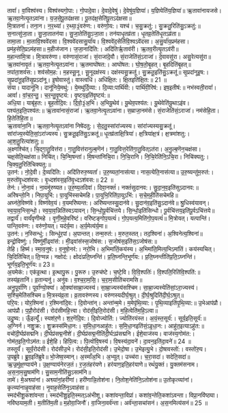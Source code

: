 

  
तावां॑। वां॒विश्व॑स्य। विश्व॑स्यगो॒पा:। गो॒पादे॒वा। दे॒वादे॒वेषु॑। दे॒वेषु॑य॒ज्ञिया॑। य॒ज्ञियेति॑य॒ज्ञिया॑॥ ऋ॒तावा॑नायजसे। ऋ॒तवा॒नेत्यृ॒तऽवा॑ना। य॒ज॒से॒पू॒तद॑क्षसा। पू॒तद॑क्ष॒सेति॑पू॒तऽद॑क्षसा॥  
मि॒त्रातना॑। तना॒न। न॒र॒थ्या॑। र॒थ्या॒३॒॑वरु॑ण:। वरु॑णो॒य:। यश्च॑। च॒सु॒क्रतु॑:। सु॒क्रतु॒रिति॑सु॒ऽक्रतु॑:॥ स॒नात्सु॑जा॒ता। सु॒जा॒तातन॑या। सु॒जा॒तेति॑सु॒ऽजा॒ता। तन॑याधृ॒तव्र॑ता। धृ॒तव्र॒तेति॑धृ॒तऽव्र॑ता॥  
तामा॒ता। मा॒तावि॒श्ववे॑दसा। वि॒श्ववे॑दसासु॒र्या॑य। वि॒श्ववे॑द॒सेति॑वि॒श्वऽवे॑दसा। अ॒सु॒र्या॑य॒प्रम॑हसा। प्रम॑ह॒सेति॒प्रऽम॑हसा॥ म॒हीज॑जान। ज॒जा॒नादि॑ति:। अदि॑तिर्ऋ॒ताव॑री। ऋ॒तव॒रीत्यृ॒तऽव॑री॥  
म॒हान्ता॑मि॒त्रा। मि॒त्रावरु॑णा। वरु॑णासं॒राजा॑। सं॒राजा॑दे॒वौ। सं॒राजेति॑सं॒ऽराजा॑। दे॒वावसु॑रा। असु॒रेत्यसु॑रा॥ ऋ॒तवा॑नावृ॒तं। ऋ॒तवा॒नेत्यृ॒तऽवा॑ना। ऋ॒तमाघो॑षत:। आघो॑षत:। घो॒ष॒तो॒बृ॒हत्। बृ॒हदिति॑बृ॒हत्॥  
ऩपा॑ता॒शव॑स:। शव॑सोम॒ह:। म॒हस्सू॒नू। सू॒नूदक्ष॑स्य। दक्ष॑स्यसु॒क्रतू॑। सु॒क्रतू॒इति॑सु॒ऽक्रतू॑॥ सृ॒प्रदा॑नूइ॒ष:। सृ॒प्रदा॑नू॒इति॑सृ॒प्रऽदा॑नू। इ॒षोवास्तु॑। वास्त्वधि॑। अधि॑क्षि॒त:। क्षि॒तइति॑क्षि॒त:॥ 21 ॥  
संया। यादानू॑नि। दानू॑निये॒मथु॑:। ये॒मथु॑र्दि॒व्या:। दि॒व्या:पार्थि॑वी:। पार्थि॑वी॒रिष॑:। इष॒इतीष॑:॥ नभ॑स्वती॒रावां॑। आवां॑। वां॒च॒र॒न्तु॒। च॒र॒न्तु॒वृ॒ष्टय॑:। वृ॒ष्टय॒इति॑वृ॒ष्टय॑:॥  
अधि॒या। याबृ॑ह॒त:। बृ॒ह॒तोदि॒व:। दि॒वो॒३॒॑अ॒भि। अ॒भियू॒थेव॑। यू॒थेव॒पश्य॑त:। यू॒थेवेति॑यू॒थाऽइ॑व। पश्य॑त॒इति॒पश्य॑त:॥ ऋ॒तावा॑नासं॒राजा॑। ऋ॒तवा॒नेत्यृ॒तऽवा॑ना। स॒म्राजा॒नम॑से। सं॒राजेति॑सं॒ऽराजा॑। नम॑सेहि॒ता। हि॒तेति॑हि॒ता॥  
ऋ॒तावा॑ना॒नि। ऋ॒तवा॒नेत्यृ॒तऽवा॑ना निषे॑दतु:। से॒द॒तु॒स्सांरा॑ज्यस्य। सांरा॑ज्यस्यसु॒क्रतू॑। सांरा॑ज्य॒स्येति॒सां॒ऽरा॑ज्यस्य। सु॒क्रतू॒इति॑सु॒ऽक्रतू॑॥ धृ॒तव्र॑ताक्षि॒त्रिया॑। क्ष॒त्रिया॑क्ष॒त्रं। क्ष॒त्रमा॑शतु:। आ॒श॒तु॒रित्या॑शतु:॥  
अ॒क्ष्णश्चि॑त्। चि॒द्गा॒तु॒वित्त॑रा। गा॒तु॒वित्त॑रानुल्ब॒णॆन॑। गा॒तु॒वित्त॒रेति॑गा॒तु॒वित्ऽत॑रा। अ॒नु॒ल्ब॒णॆन॒चक्ष॑सा। चक्ष॒सेति॒चक्ष॑सा॥ निचि॑त्। चि॒न्मि॒षन्ता॑। मि॒षन्ता॑निचि॒रा। नि॒चि॒रानि। नि॒चि॒रेति॑नि॒ऽचि॒रा। निचि॑क्यतु:। चि॒क्य॒तु॒रिति॑चिक्यतु:॥  
उ॒तन॑:। नो॒दे॒वी। दे॒व्यदि॑ति:। अदि॑तिरुरु॒ष्यतां॑। उ॒रु॒ष्यतां॒नास॑त्या। नास॒त्येति॒नास॑त्या॥ उ॒रु॒ष्यन्तु॑म॒रुत॑:। म॒रुतो॑वृ॒ध्दश॑वस:। वृ॒ध्दश॑वस॒इति॑वृ॒ध्दऽश॑वस:॥ 22 ॥  
तेन॑:। नो॒ना॒वं। ना॒वमु॑रुष्यत। उ॒रु॒ष्य॒तदिवा॑। दिवा॒नक्तं॑। नक्तं॑सुदानव:। सु॒दा॒न॒व॒इति॑सुऽदानव:॥ अरि॑षन्तो॒नि। निपा॒युभि॑:। पा॒युभि॑स्सचेमहि। पा॒युभि॒रिति॑पा॒युऽभि॑:। स॒चे॒म॒ही॒ति॑सचेमहि॥  
अघ्न॑ते॒विष्ण॑वे। विष्ण॑वेव॒यं। व॒यमरि॑ष्यन्त:। अरि॑ष्यन्तस्सु॒दान॑वे। सु॒दान॑व॒इति॑सु॒ऽदान॑वे॥ श्रु॒धिस्व॑यावन्। स्व॒या॒व॒न्त्सि॒न्धो॒। स्व॒या॒व॒न्निति॑स्वऽयावन्। सि॒न्धो॒पू॒र्वचि॑त्तये। सि॒न्धो॒इति॑सिन्धो। पू॒र्वचि॑त्तय॒इति॑पू॒र्वऽचि॑त्तये॥  
तद्वार्यं॑। वार्यं॑वृणीमहे । वृ॒णी॒म॒हे॒वरि॑ष्टं। वरि॑ष्टङ्गोप॒यत्यं॑। गो॒प॒यत्य॒मिति॑गो॒प॒यत्यं॑॥ मि॒त्रोयत्। यत्पान्ति॑। पान्ति॒वरु॑ण:। वरु॑णो॒यत्। यद॑र्य॒मा। अ॒र्य॒मेत्य॑र्य॒मा॥  
उ॒तन॑:। न॒स्सिन्धु॑:। सिन्धु॑र॒पां। अ॒पान्तत्। तन्म॒रुत॑:। म॒रुत॒स्तत्। तद॒श्विना॑। अ॒श्विनेत्य॒श्विना॑॥ इन्द्रो॒विष्णु॑:। विष्णु॑र्मी॒ढ्वांस॑:। मी॒ढ्वांस॑स्स॒जोष॑स:। स॒जोष॑स॒इति॑स॒ऽजोष॑स:॥  
तेहि। हिष्म॑। स्मा॒व॒नुष॑:। व॒नुषो॒नर॑:। नरो॒भि। अ॒भिमा॑तिं॒कय॑स्य। अ॒भिमा॑ति॒मित्य॒भिऽमा॑तिं। कय॑स्यचित्। चि॒दिति॑चित्॥ ति॒ग्मन्न। नक्षोद॑:। क्षोदः॑प्रति॒घ्नन्ति॑। प्र॒ति॒घ्नन्ति॒भूर्ण॑य:। प्र॒ति॒घ्नन्तीति॑प्र॒ति॒ऽघ्नन्ति॑। भूर्ण॑य॒इति॒भूर्ण॑य:॥ 23॥  
अ॒यमेक॑:। एक॑इ॒त्था। इ॒त्थापु॒रू। पु॒रूरु। उ॒रुच॑ष्टे। च॒ष्टे॒वि। वि॒वि॒श्पतिः॑। वि॒श्पति॒रिति॑वि॒श्पति॑:॥ तस्य॑व्र॒तानि॑। व्र॒तान्यनु॑। अनु॑वः। व॒श्च॒रा॒म॒सि॒। च॒रा॒म॒सीति॑चरामसि॥  
अनु॒पूर्वा॑णि। पूर्वा॑ण्यो॒क्या॑। ओ॒क्या॑साम्रा॒ज्यस्य॑। सा॒म्रा॒ज्यस्य॑सश्चिम। सा॒म्रा॒ज्यस्येति॑सां॒ऽरा॒ज्यस्य॑। स॒श्चि॒मेति॑सश्चिम॥ मि॒त्रस्य॑व्र॒ता। व्र॒तावरु॑णस्य। वरु॑णस्यदीर्घ॒श्रुत्। दी॒र्घ॒श्रुदिति॑दी॒र्घ॒ऽश्रुत्॥  
परि॒य:। योर॒श्मिना॑। र॒श्मिना॑दि॒व:। दि॒वोन्ता॑न्। अन्ता॑न्म॒मे। म॒मेपृ॑थि॒व्या:। पृ॒थि॒व्याइति॑पृ॒थि॒व्या:॥ उ॒भेआप॑प्रौ। आप॑प्रौ। प॒प्रौ॒रोद॑सी। रोद॑सीमहि॒त्त्वा। रोद॑सी॒इति॒रोद॑सी। म॒हि॒त्वेति॑म॒हि॒ऽत्वा॥  
उदु॒ष्य:। ऊँ॒इत्यूँ॑। स्यश॑र॒णे। श॒र॒णॆदि॒व:। दि॒वोज्योति॑:। ज्योति॑रयंस्त। अ॒यं॒स्त॒सूर्य॑:। सूर्य॒इति॒सूर्य॑:॥ अ॒ग्निर्न। नशु॒क्र:। शु॒क्रस्स॑मिधा॒न:। स॒मि॒धा॒नआहु॑त:। स॒मि॒धा॒नइति॑सं॒ऽइ॒धा॒न:। आहु॑त॒इत्याऽहु॑त:॥  
वचो॑दी॒र्घप्र॑सद्मनि। दी॒र्घप्र॑सद्म॒नीशे॑। दी॒र्घप्र॑सद्म॒नीति॑दी॒र्घऽप्र॑सद्मनि। ईशे॒वाज॑स्य। वाज॑स्य॒गोम॑त:। गोम॑त॒इति॒गोऽम॑त:॥ ईशे॒हि। हिपि॒त्व:। पि॒त्वो॑वि॒षस्य॑। वि॒षस्य॑दा॒वने॑। दा॒वन॒इति॑दा॒वने॑॥ 24 ॥  
तस्तूर्यं॑। सूर्यं॒रोद॑सी। रोद॑सीउ॒भे। रोद॑सी॒इति॒रोद॑सी। उ॒भेदो॒षा। उ॒भेइत्यु॒भे। दो॒षावस्तो॑:। वस्तो॑रु॒प। उ॒पब्रु॑वे। ब्रु॒व॒इति॑ब्रुवे॥ भो॒जेष्व॒स्मान्। अ॒स्माँअ॒भि। अ॒भ्युत्। उच्च॑रा। च॒रा॒सदा॑। सदेति॒सदा॑॥  
ऋ॒ज्र॒मु॑क्ष॒ण्याय॑ने। उ॒क्ष॒ण्याय॑नेरज॒तं। र॒ज॒तंहर॑यणे। हर॑याण॒इति॒हर॑याणे॥ रथं॑यु॒क्तं। यु॒क्तम॑सनाम। अ॒स॒ना॒म॒सु॒षाम॑णि। सु॒साम॒नीति॑सु॒ऽसाम॑नि॥  
तामे॑। मे॒अश्व्या॑नां। अश्व्या॑नां॒हरी॑णां। हरी॑णान्नि॒तोश॑ना। नि॒तोश॒नेति॑नि॒ऽतोश॑ना॥ उ॒तोकृत्व्या॑नां। कृत्व्या॑नान्नृ॒वाह॑सा। नृ॒वाह॒सेति॑नृ॒ऽवाह॑सा॥  
स्मद॑भीशू॒कशा॑वन्ता। स्मद॑भीशू॒इति॒स्मत्ऽअ॑भीशू। कशा॑वन्ता॒विप्रा॑। कशा॑व॒न्तेति॒कशा॑ऽवन्ता। विप्रा॒नवि॑ष्ठ्या। नवि॑ष्ठयाम॒ती। म॒तीति॑म॒ती॥ म॒होवा॒जिनौ॑। वा॒जिना॒वर्व॑न्ता। अर्व॑न्ता॒सचा॑सनं। अ॒स॒नमित्य॑सनं॥ 25 ॥  
